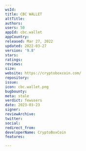 ```yaml
---
wsId: 
title: CBC WALLET
altTitle: 
authors: 
users: 50
appId: cbc.wallet
appCountry: 
released: Mar 27, 2022
updated: 2022-03-27
version: '9.8'
stars: 
ratings: 
reviews: 
size: 
website: https://cryptoboxcoin.com/
repository: 
issue: 
icon: cbc.wallet.png
bugbounty: 
meta: stale
verdict: fewusers
date: 2023-03-23
signer: 
reviewArchive: 
twitter: 
social: 
redirect_from: 
developerName: CryptoBoxCoin
features: 

---
```


